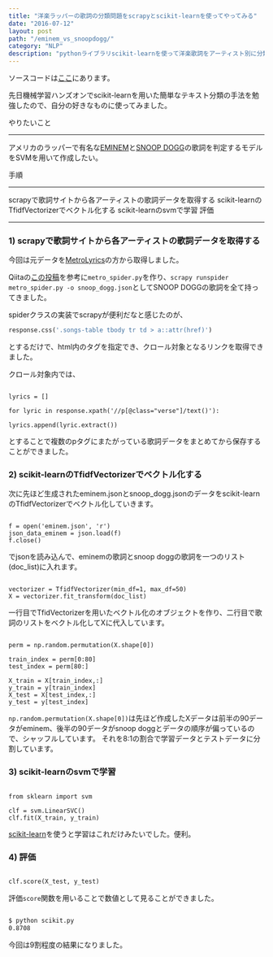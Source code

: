 ```yaml
---
title: "洋楽ラッパーの歌詞の分類問題をscrapyとscikit-learnを使ってやってみる"
date: "2016-07-12"
layout: post
path: "/eminem_vs_snoopdogg/"
category: "NLP"
description: "pythonライブラリscikit-learnを使って洋楽歌詞をアーティスト別に分類してみる"
---
```


ソースコードは[ここ](https://bitbucket.org/Sotaro/emimem_vs_snoopdogg)にあります。

先日機械学習ハンズオンでscikit-learnを用いた簡単なテキスト分類の手法を勉強したので、自分の好きなものに使ってみました。

やりたいこと

---

アメリカのラッパーで有名な[EMINEM](https://ja.wikipedia.org/wiki/エミネム)と[SNOOP DOGG](https://ja.wikipedia.org/wiki/スヌープ・ドッグ)の歌詞を判定するモデルをSVMを用いて作成したい。

手順

---

scrapyで歌詞サイトから各アーティストの歌詞データを取得する
scikit-learnのTfidfVectorizerでベクトル化する
scikit-learnのsvmで学習
評価

---

### 1) scrapyで歌詞サイトから各アーティストの歌詞データを取得する

今回は元データを[MetroLyrics](http://www.metrolyrics.com)の方から取得しました。

Qiitaの[この投稿](http://qiita.com/checkpoint/items/038b59b29df8e1e384a2)を参考に```metro_spider.py```を作り、```scrapy runspider metro_spider.py -o snoop_dogg.json```としてSNOOP DOGGの歌詞を全て持ってきました。

spiderクラスの実装でscrapyが便利だなと感じたのが、

```py
response.css('.songs-table tbody tr td > a::attr(href)')
```
とするだけで、html内のタグを指定でき、クロール対象となるリンクを取得できました。

クロール対象内では、

```py3

lyrics = []

for lyric in response.xpath('//p[@class="verse"]/text()'):

lyrics.append(lyric.extract())

```
とすることで複数のpタグにまたがっている歌詞データをまとめてから保存することができました。





### 2) scikit-learnのTfidfVectorizerでベクトル化する

次に先ほど生成されたeminem.jsonとsnoop_dogg.jsonのデータをscikit-learnのTfidfVectorizerでベクトル化していきます。

```py3

f = open('eminem.json', 'r')
json_data_eminem = json.load(f)
f.close()

```
でjsonを読み込んで、eminemの歌詞とsnoop doggの歌詞を一つのリスト(doc_list)に入れます。

```py3

vectorizer = TfidfVectorizer(min_df=1, max_df=50)
X = vectorizer.fit_transform(doc_list)

```
一行目でTfidVectorizerを用いたベクトル化のオブジェクトを作り、二行目で歌詞のリストをベクトル化してXに代入しています。

```py3

perm = np.random.permutation(X.shape[0])

train_index = perm[0:80]
test_index = perm[80:]

X_train = X[train_index,:]
y_train = y[train_index]
X_test = X[test_index,:]
y_test = y[test_index]

```
```np.random.permutation(X.shape[0])```は先ほど作成したXデータは前半の90データがeminem、後半の90データがsnoop doggとデータの順序が偏っているので、シャッフルしています。
それを8:1の割合で学習データとテストデータに分割しています。

### 3) scikit-learnのsvmで学習

```py3

from sklearn import svm

clf = svm.LinearSVC()
clf.fit(X_train, y_train)

```

[scikit-learn](http://scikit-learn.org/stable/)を使うと学習はこれだけみたいでした。便利。

### 4) 評価

```py

clf.score(X_test, y_test)

```
評価```score```関数を用いることで数値として見ることができました。

```bash

$ python scikit.py
0.8708

```
今回は9割程度の結果になりました。
